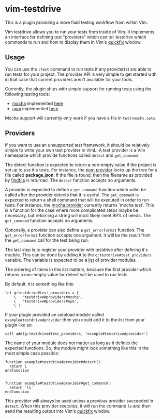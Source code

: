 vim-testdrive
=============

This is a plugin providing a more fluid testing workflow from within Vim.

Vim testdrive allows you to run your tests from inside of Vim. It implements an
interface for defining test "providers" which can tell testdrive which commands
to run and how to display them in Vim's [quickfix][qf] window.

Usage
-----

You can use the `:Test` command to run tests if any provider(s) are able to run
tests for your project. The provider API is very simple to get started with in
that case that current providers aren't available for your tools.

Currently, the plugin ships with simple support for running tests using the following testing tools:

- [mocha][mca] implemented [here][mochapvdr]
- [npm][npm] implemented [here][npmpvdr]

Mocha support will currently only work if you have a file in `test/mocha.opts`.

Providers
---------

If you want to use an unsupported test framework, it should be relatively
simple to write your own test provider in VimL. A test provider is a Vim
namespace which provide functions called `detect` and `get_command`.

The detect function is expected to return a non-empty value if the project is
set up to use it's tests. For instance, the [npm provider][npmpvdr] looks up
the tree for a file called **package.json**. If the file is found, then the
filename as provided by [findfile][fndfl] is returned.  The `detect` function
accepts no arguments.

A provider is expected to define a `get_command` function which willm be called
after the provider detects that it is useful. The `get_command` is expected to
return a shell command that will be executed in order to run tests. For
instance, the [mocha provider][mochapvdr] currently returns 'mocha test'. This
is a function for the case where more complicated steps maybe be necessary, but
returning a string will most likely meet 99% of needs. The `get_command`
function accepts no arguments.

Optionally, a provider can also define a `get_errorformat` function. The
`get_errorformat` function accepts one argument. It will be the result from the
`get_command` call for the test being run.

The last step is to register your provider with testdrive after defining it's
module. This can be done by adding it to the `g:testdrive#test_providers`
variable. The variable is expected to be a [list][lists] of provider modules.

The ordering of items in this list matters, because the first provider which
returns a non-empty value for detect will be used to run tests.

By default, it is something like this:

```VimL
let g:testdrive#test_providers = [
    \   'testdrive#providers#mocha',
    \   'testdrive#providers#npm',
    \ ]
```

If your plugin provided an autoload module called `example#testdrive#provider`
then you could add it to the list from your plugin like so:

```VimL
call add(g:testdrive#test_providers, 'example#testdrive#provider')
```

The name of your module does not matter as long as it defines the expected
functions. So, the module might look something like this in the most simple
case possible:

```VimL
function example#testdrive#provider#detect()
  return 1
endfunction


function example#testdrive#provider#get_command()
  return 'ls'
endfunction
```

This provider will always be used unless a previous provider succeeded in
`detect`. When this provider executes, it will run the command `ls` and then
send the resulting output into Vim's [quickfix][qf] window.


[mca]: http://visionmedia.github.io/mocha/
[npm]: http://npmjs.org
[qf]: http://vimhelp.appspot.com/quickfix.txt.html#quickfix
[npmpvdr]: https://github.com/monokrome/vim-testdrive/blob/master/autoload/testdrive/providers/npm.vim
[mochapvdr]: https://github.com/monokrome/vim-testdrive/blob/master/autoload/testdrive/providers/mocha.vim
[fndfl]: http://vimhelp.appspot.com/eval.txt.html#findfile%28%29
[lists]: http://vimhelp.appspot.com/eval.txt.html#Lists
